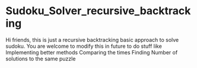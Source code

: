 # Sudoku_Solver_recursive_backtracking
Hi friends, this is just a recursive backtracking basic approach to solve sudoku. 
You are welcome to modify this in future to do stuff like
  Implementing better methods
  Comparing the times
  Finding Number of solutions to the same puzzle
